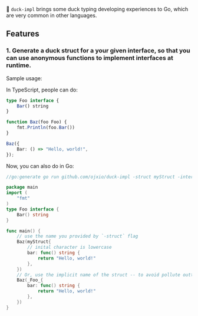 🦆 `duck-impl` brings some duck typing developing experiences to Go, which are very common in other languages.

## Features

### 1. Generate a duck struct for a your given interface, so that you can use anonymous functions to implement interfaces at runtime.

Sample usage:

In TypeScript, people can do:

```typescript
type Foo interface {
    Bar() string
}

function Baz(foo Foo) {
    fmt.Println(foo.Bar())
}

Baz({
    Bar: () => "Hello, world!",
});
```

Now, you can also do in Go:

```go
//go:generate go run github.com/ojxio/duck-impl -struct myStruct -interface Foo -outputFile Foo.gen.go

package main
import (
    "fmt"
)
type Foo interface {
    Bar() string
}

func main() {
    // use the name you provided by `-struct` flag
    Baz(myStruct{
        // inital character is lowercase
        bar: func() string {
            return "Hello, world!"
        },
    })
    // Or, use the implicit name of the struct -- to avoid pollute outter namespace
    Baz(_Foo_{
        bar: func() string {
            return "Hello, world!"
        },
    })
}
```